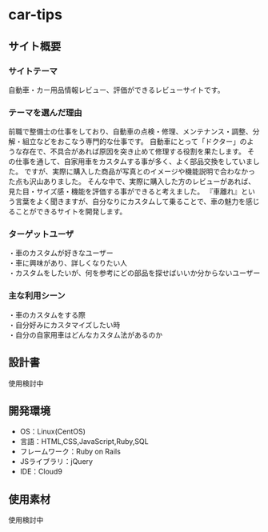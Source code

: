 # car-tips

## サイト概要
### サイトテーマ
自動車・カー用品情報レビュー、評価ができるレビューサイトです。

### テーマを選んだ理由
前職で整備士の仕事をしており、自動車の点検・修理、メンテナンス・調整、分解・組立などをおこなう専門的な仕事です。
自動車にとって「ドクター」のような存在で、不具合があれば原因を突き止めて修理する役割を果たします。
その仕事を通して、自家用車をカスタムする事が多く、よく部品交換をしていました。
ですが、実際に購入した商品が写真とのイメージや機能説明で合わなかった点も沢山ありました。
そんな中で、実際に購入した方のレビューがあれば、見た目・サイズ感・機能を評価する事ができると考えました。
『車離れ』という言葉をよく聞きますが、自分なりにカスタムして乗ることで、車の魅力を感じることができるサイトを開発します。

### ターゲットユーザ
・車のカスタムが好きなユーザー<br>
・車に興味があり、詳しくなりたい人<br>
・カスタムをしたいが、何を参考にどの部品を探せばいいか分からないユーザー

### 主な利用シーン
・車のカスタムをする際<br>
・自分好みにカスタマイズしたい時<br>
・自分の自家用車はどんなカスタム法があるのか

## 設計書
使用検討中

## 開発環境
- OS：Linux(CentOS)
- 言語：HTML,CSS,JavaScript,Ruby,SQL
- フレームワーク：Ruby on Rails
- JSライブラリ：jQuery
- IDE：Cloud9

## 使用素材
使用検討中